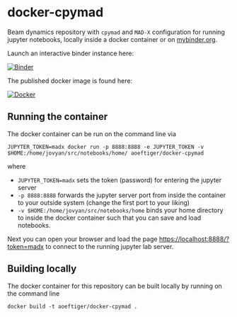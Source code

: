 # docker-cpymad
Beam dynamics repository with `cpymad` and `MAD-X` configuration for running jupyter notebooks, locally inside a docker container or on [mybinder.org](https://mybinder.org/).

Launch an interactive binder instance here:

[![Binder](https://mybinder.org/badge_logo.svg)](https://mybinder.org/v2/gh/aoeftiger/docker-cpymad/HEAD)

The published docker image is found here:

[![Docker](https://shields.api-test.nl:/docker/image-size/aoeftiger/docker-cpymad?logo=docker)](https://hub.docker.com/r/aoeftiger/docker-cpymad)

## Running the container
The docker container can be run on the command line via

    JUPYTER_TOKEN=madx docker run -p 8888:8888 -e JUPYTER_TOKEN -v $HOME:/home/jovyan/src/notebooks/home/ aoeftiger/docker-cpymad

where

 - `JUPYTER_TOKEN=madx` sets the token (password) for entering the jupyter server
 - `-p 8888:8888` forwards the jupyter server port from inside the container to your outside system (change the first port to your liking)
 - `-v $HOME:/home/jovyan/src/notebooks/home` binds your home directory to inside the docker container such that you can save and load notebooks.

Next you can open your browser and load the page [https://localhost:8888/?token=madx](https://localhost:8888/?token=madx) to connect to the running jupyter lab server.

## Building locally
The docker container for this repository can be built locally by running on the command line

    docker build -t aoeftiger/docker-cpymad .
